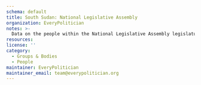 ```yaml
---
schema: default
title: South Sudan: National Legislative Assembly
organization: EveryPolitician
notes: >-
  Data on the people within the National Legislative Assembly legislature of South Sudan.
resources:
license: ''
category:
  - Groups & Bodies
  - People
maintainer: EveryPolitician
maintainer_email: team@everypolitician.org
---
```


